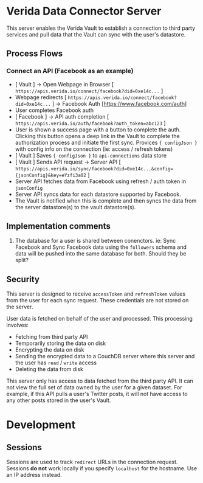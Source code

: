 # Verida Data Connector Server

This server enables the Verida Vault to establish a connection to third party services and pull data that the Vault can sync with the user's datastore.

## Process Flows

### Connect an API (Facebook as an example)

- [ Vault ] -> Open Webpage in Browser [ `https://apis.verida.io/connect/facebook?did=0xe14c...` ]
- Webpage redirects [ `https://apis.verida.io/connect/facebook?did=0xe14c...` ] -> Facebook Auth [https://www.facebook.com/auth]
- User completes Facebook auth
- [ Facebook ] -> API auth completion [ `https://apis.verida.io/auth/facebook?auth_token=abc123` ]
- User is shown a success page with a button to complete the auth. Clicking this button opens a deep link in the Vault to complete the authorization process and initiate the first sync. Provices `{ configJson }` with config info on the connection (ie: access / refresh tokens)
- [ Vault ] Saves `{ configJson }` to `api-connections` data store
- [ Vault ] Sends API request -> Server API [ `https://apis.verida.io/sync/facebook?did=0xe14c...&config={jsonConfig}&key=eYzfi3a02` ]
- Server API fetches data from Facebook using refresh / auth token in `jsonConfig`
- Server API syncs data for each datastore supported by Facebook.
- The Vault is notified when this is complete and then syncs the data from the server datastore(s) to the vault datastore(s).

## Implementation comments

1. The database for a user is shared between conenctors. ie: Sync Facebook and Sync Facebook data using the `followers` schema and data will be pushed into the same database for both. Should they be split?

## Security

This server is designed to receive `accessToken` and `refreshToken` values from the user for each sync request. These credentials are not stored on the server.

User data is fetched on behalf of the user and processed. This processing involves:

- Fetching from third party API
- Temporarily storing the data on disk
- Encrypting the data on disk
- Sending the encrypted data to a CouchDB server where this server and the user has `read` / `write` access
- Deleting the data from disk

This server only has access to data fetched from the third party API. It can not view the full set of data owned by the user for a given dataset. For example, if this API pulls a user's Twitter posts, it will not have access to any other posts stored in the user's Vault.

# Development

## Sessions

Sessions are used to track `redirect` URLs in the connection request. Sessions **do not** work locally if you specify `localhost` for the hostname. Use an IP address instead.
